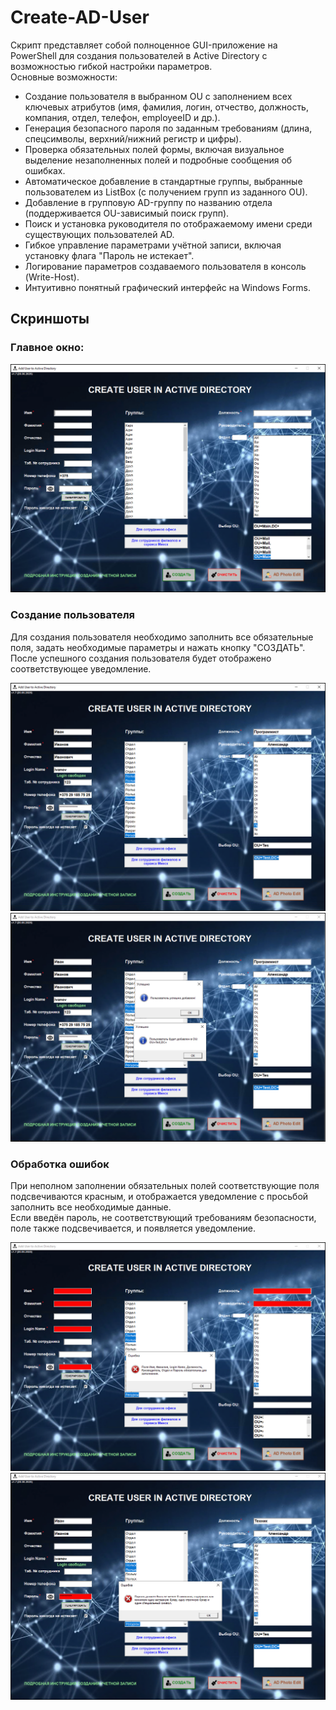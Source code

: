 # Create-AD-User
Скрипт представляет собой полноценное GUI-приложение на PowerShell для создания пользователей в Active Directory с возможностью гибкой настройки параметров.<br>
Основные возможности:<br>
- Создание пользователя в выбранном OU с заполнением всех ключевых атрибутов (имя, фамилия, логин, отчество, должность, компания, отдел, телефон, employeeID и др.).<br>
- Генерация безопасного пароля по заданным требованиям (длина, спецсимволы, верхний/нижний регистр и цифры).<br>
- Проверка обязательных полей формы, включая визуальное выделение незаполненных полей и подробные сообщения об ошибках.<br>
- Автоматическое добавление в стандартные группы, выбранные пользователем из ListBox (с получением групп из заданного OU).<br>
- Добавление в групповую AD-группу по названию отдела (поддерживается OU-зависимый поиск групп).<br>
- Поиск и установка руководителя по отображаемому имени среди существующих пользователей AD.<br>
- Гибкое управление параметрами учётной записи, включая установку флага "Пароль не истекает".<br>
- Логирование параметров создаваемого пользователя в консоль (Write-Host).<br>
- Интуитивно понятный графический интерфейс на Windows Forms.<br>

## Скриншоты

### Главное окно:  
<img src="screens/sc1.png">

### Создание пользователя
Для создания пользователя необходимо заполнить все обязательные поля, задать необходимые параметры и нажать кнопку "СОЗДАТЬ". <br>
После успешного создания пользователя будет отображено соответствующее уведомление.

<img src="screens/sc2.png">
<img src="screens/sc3.png">



### Обработка ошибок 
При неполном заполнении обязательных полей соответствующие поля подсвечиваются красным, и отображается уведомление с просьбой заполнить все необходимые данные. <br>
Если введён пароль, не соответствующий требованиям безопасности, поле также подсвечивается, и появляется уведомление.

<img src="screens/sc4.png">
<img src="screens/sc5.png">

